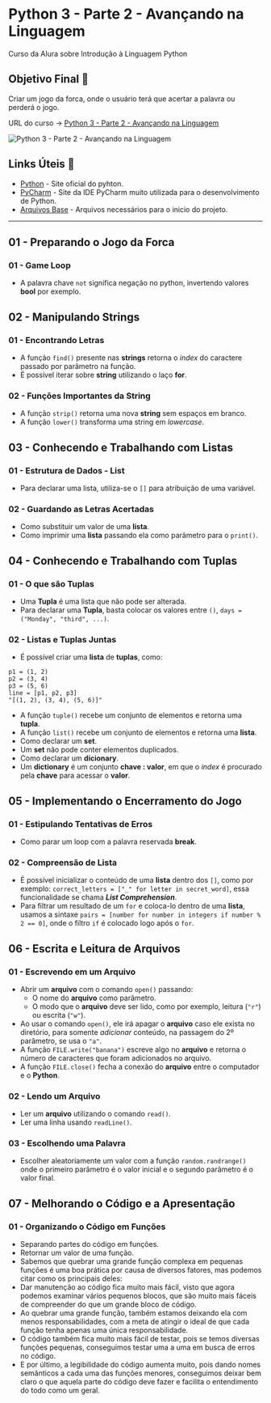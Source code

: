 # Python 3 - Parte 2 - Avançando na Linguagem

Curso da Alura sobre Introdução à Linguagem Python

## Objetivo Final &#x1F3AF;

Criar um jogo da forca, onde o usuário terá que acertar a palavra ou perderá o jogo.

URL do curso -> [Python 3 - Parte 2 - Avançando na Linguagem](https://cursos.alura.com.br/course/python-3-avancando-na-linguagem)

![Python 3 - Parte 2 - Avançando na Linguagem](https://www.alura.com.br/assets/api/share/curso-python-3-avancando-na-linguagem.png)

## Links Úteis &#x1F517;
* [Python](https://www.python.org/) - Site oficial do pyhton.
* [PyCharm](https://www.jetbrains.com/pycharm/) - Site da IDE PyCharm muito utilizada para o desenvolvimento de Python.
* <a href="Arquivos Base/Arquivos Base.rar" download="Arquivos Base.rar" type="application/zip">Arquivos Base</a> - Arquivos necessários para o inicio do projeto.

<hr>

## 01 - Preparando o Jogo da Forca

### 01 - Game Loop
* A palavra chave `not` significa negação no python, invertendo valores **bool** por exemplo.

## 02 - Manipulando Strings

### 01 - Encontrando Letras
* A função `find()` presente nas **strings** retorna o *index* do caractere passado por parâmetro na função.
* É possível iterar sobre **string** utilizando o laço **for**.

### 02 - Funções Importantes da String
* A função `strip()` retorna uma nova **string** sem espaços em branco.
* A função `lower()` transforma uma string em *lowercase*.

## 03 - Conhecendo e Trabalhando com Listas

### 01 - Estrutura de Dados - List
* Para declarar uma lista, utiliza-se o `[]` para atribuição de uma variável.

### 02 - Guardando as Letras Acertadas
* Como substituir um valor de uma **lista**.
* Como imprimir uma **lista** passando ela como parâmetro para o `print()`.

## 04 - Conhecendo e Trabalhando com Tuplas

### 01 - O que são Tuplas
* Uma **Tupla** é uma lista que não pode ser alterada.
* Para declarar uma **Tupla**, basta colocar os valores entre `()`, `days = ("Monday", "third", ...)`.

### 02 - Listas e Tuplas Juntas
* É possível criar uma **lista** de **tuplas**, como:
```
p1 = (1, 2)
p2 = (3, 4)
p3 = (5, 6)
line = [p1, p2, p3]
"[(1, 2), (3, 4), (5, 6)]"
```
* A função `tuple()` recebe um conjunto de elementos e retorna uma **tupla**.
* A função `list()` recebe um conjunto de elementos e retorna uma **lista**.
* Como declarar um **set**.
* Um **set** não pode conter elementos duplicados.
* Como declarar um **dicionary**.
* Um **dictionary** é um conjunto **chave : valor**, em que o *index* é procurado pela **chave** para acessar o **valor**.

## 05 - Implementando o Encerramento do Jogo

### 01 - Estipulando Tentativas de Erros
* Como parar um loop com a palavra reservada **break**.

### 02 - Compreensão de Lista
* É possível inicializar o conteúdo de uma **lista** dentro dos `[]`, como por exemplo: `correct_letters = ["_" for letter in secret_word]`, essa funcionalidade se chama ***List Comprehension***.
* Para filtrar um resultado de um `for` e coloca-lo dentro de uma **lista**, usamos a sintaxe `pairs = [number for number in integers if number % 2 == 0]`, onde o filtro `if` é colocado logo após o `for`.

## 06 - Escrita e Leitura de Arquivos

### 01 - Escrevendo em um Arquivo
* Abrir um **arquivo** com o comando `open()` passando:
    * O nome do **arquivo** como parâmetro.
    * O modo que o **arquivo** deve ser lido, como por exemplo, leitura (`"r"`) ou escrita (`"w"`).
* Ao usar o comando `open()`, ele irá apagar o **arquivo** caso ele exista no diretório, para somente *adicionar* conteúdo, na passagem do 2º parâmetro, se usa o `"a"`.
* A função `FILE.write("banana")` escreve algo no **arquivo** e retorna o número de caracteres que foram adicionados no arquivo.
* A função `FILE.close()` fecha a conexão do **arquivo** entre o computador e o **Python**.

### 02 - Lendo um Arquivo
* Ler um **arquivo** utilizando o comando `read()`.
* Ler uma linha usando `readLine()`.

### 03 - Escolhendo uma Palavra
* Escolher aleatoriamente um valor com a função `random.randrange()` onde o primeiro parâmetro é o valor inicial e o segundo parâmetro é o valor final.

## 07 - Melhorando o Código e a Apresentação

### 01 - Organizando o Código em Funções
* Separando partes do código em funções.
* Retornar um valor de uma função.
* Sabemos que quebrar uma grande função complexa em pequenas funções é uma boa prática por causa de diversos fatores, mas podemos citar como os principais deles:
* Dar manutenção ao código fica muito mais fácil, visto que agora podemos examinar vários pequenos blocos, que são muito mais fáceis de compreender do que um grande bloco de código.
* Ao quebrar uma grande função, também estamos deixando ela com menos responsabilidades, com a meta de atingir o ideal de que cada função tenha apenas uma única responsabilidade.
* O código também fica muito mais fácil de testar, pois se temos diversas funções pequenas, conseguimos testar uma a uma em busca de erros no código.
* E por último, a legibilidade do código aumenta muito, pois dando nomes semânticos a cada uma das funções menores, conseguimos deixar bem claro o que aquela parte do código deve fazer e facilita o entendimento do todo como um geral.